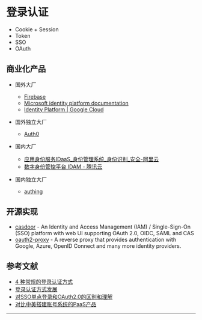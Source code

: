 # 登录认证

- Cookie + Session
- Token
- SSO
- OAuth

## 商业化产品

- 国外大厂

    - [Firebase](https://firebase.google.com/docs/auth)
    - [Microsoft identity platform documentation](https://learn.microsoft.com/en-us/azure/active-directory/develop/)
    - [Identity Platform | Google Cloud](https://cloud.google.com/identity-platform?hl=zh-cn)

- 国外独立大厂

    - [Auth0](https://auth0.com/)

- 国内大厂

    - [应用身份服务IDaaS_身份管理系统_身份识别_安全-阿里云](https://www.aliyun.com/product/idaas)
    - [数字身份管控平台 IDAM - 腾讯云](https://cloud.tencent.com/product/idam)

- 国内独立大厂

    - [authing](https://www.authing.co/pricing)

## 开源实现

- [casdoor](https://github.com/casdoor/casdoor) - An Identity and Access Management (IAM) / Single-Sign-On (SSO) platform with web UI supporting OAuth 2.0, OIDC, SAML and CAS
- [oauth2-proxy](https://github.com/oauth2-proxy/oauth2-proxy) - A reverse proxy that provides authentication with Google, Azure, OpenID Connect and many more identity providers.

## 参考文献

- [4 种常规的登录认证方式](https://segmentfault.com/a/1190000030685155)
- [登录认证方式发展](http://wgleam.com/article/26)
- [对SSO单点登录和OAuth2.0的区别和理解](https://zebinh.github.io/2020/03/SSOANDOAuth/)
- [对比中美搭建账号系统的PaaS产品](https://zhuanlan.zhihu.com/p/482783373)

---
